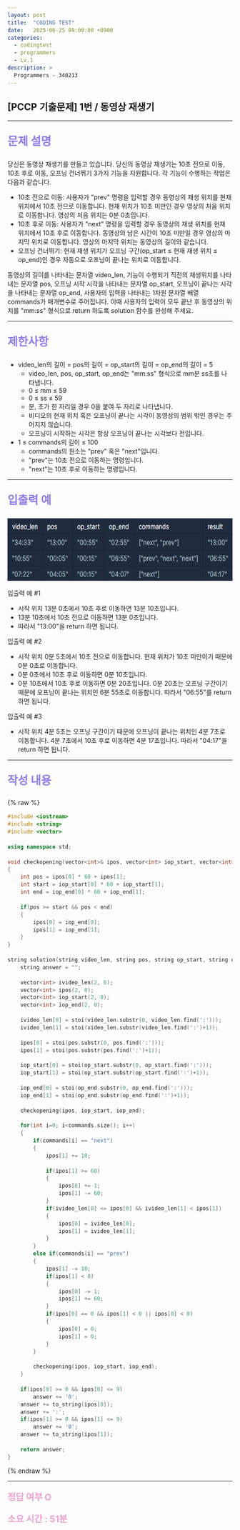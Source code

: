 ```yaml
---
layout: post
title:  "CODING TEST"
date:   2025-06-25 09:00:00 +0900
categories:
  - codingtest
  - programmers
  - Lv.1
description: >
  Programmers - 340213
---
```

## [PCCP 기출문제] 1번 / 동영상 재생기

---

<p style = "color:#8f7cee; font-size:25px; font-weight:bold">
문제 설명
</p>

당신은 동영상 재생기를 만들고 있습니다. 당신의 동영상 재생기는 10초 전으로 이동, 10초 후로 이동, 오프닝 건너뛰기 3가지 기능을 지원합니다. 각 기능이 수행하는 작업은 다음과 같습니다.

- 10초 전으로 이동: 사용자가 "prev" 명령을 입력할 경우 동영상의 재생 위치를 현재 위치에서 10초 전으로 이동합니다. 현재 위치가 10초 미만인 경우 영상의 처음 위치로 이동합니다. 영상의 처음 위치는 0분 0초입니다.
- 10초 후로 이동: 사용자가 "next" 명령을 입력할 경우 동영상의 재생 위치를 현재 위치에서 10초 후로 이동합니다. 동영상의 남은 시간이 10초 미만일 경우 영상의 마지막 위치로 이동합니다. 영상의 마지막 위치는 동영상의 길이와 같습니다.
- 오프닝 건너뛰기: 현재 재생 위치가 오프닝 구간(op_start ≤ 현재 재생 위치 ≤ op_end)인 경우 자동으로 오프닝이 끝나는 위치로 이동합니다.

동영상의 길이를 나타내는 문자열 video_len, 기능이 수행되기 직전의 재생위치를 나타내는 문자열 pos, 오프닝 시작 시각을 나타내는 문자열 op_start, 오프닝이 끝나는 시각을 나타내는 문자열 op_end, 사용자의 입력을 나타내는 1차원 문자열 배열 commands가 매개변수로 주어집니다. 이때 사용자의 입력이 모두 끝난 후 동영상의 위치를 "mm:ss" 형식으로 return 하도록 solution 함수를 완성해 주세요.

---

<p style = "color:#8f7cee; font-size:25px; font-weight:bold">
제한사항
</p>

- video_len의 길이 = pos의 길이 = op_start의 길이 = op_end의 길이 = 5
    - video_len, pos, op_start, op_end는 "mm:ss" 형식으로 mm분 ss초를 나타냅니다.
    - 0 ≤ mm ≤ 59
    - 0 ≤ ss ≤ 59
    - 분, 초가 한 자리일 경우 0을 붙여 두 자리로 나타냅니다.
    - 비디오의 현재 위치 혹은 오프닝이 끝나는 시각이 동영상의 범위 밖인 경우는 주어지지 않습니다.
    - 오프닝이 시작하는 시각은 항상 오프닝이 끝나는 시각보다 전입니다.
- 1 ≤ commands의 길이 ≤ 100
    - commands의 원소는 "prev" 혹은 "next"입니다.
    - "prev"는 10초 전으로 이동하는 명령입니다.
    - "next"는 10초 후로 이동하는 명령입니다.

---

<p style = "color:#8f7cee; font-size:25px; font-weight:bold">
입출력 예 
</p>

<img src = "/assets/img/codingtest/340213.png" width = "600" height = "140">

입출력 예 #1
- 시작 위치 13분 0초에서 10초 후로 이동하면 13분 10초입니다.
- 13분 10초에서 10초 전으로 이동하면 13분 0초입니다.
- 따라서 "13:00"을 return 하면 됩니다.

입출력 예 #2
- 시작 위치 0분 5초에서 10초 전으로 이동합니다. 현재 위치가 10초 미만이기 때문에 0분 0초로 이동합니다.
- 0분 0초에서 10초 후로 이동하면 0분 10초입니다.
- 0분 10초에서 10초 후로 이동하면 0분 20초입니다. 0분 20초는 오프닝 구간이기 때문에 오프닝이 끝나는 위치인 6분 55초로 이동합니다. 따라서 "06:55"를 return 하면 됩니다.

입출력 예 #3
- 시작 위치 4분 5초는 오프닝 구간이기 때문에 오프닝이 끝나는 위치인 4분 7초로 이동합니다. 4분 7초에서 10초 후로 이동하면 4분 17초입니다. 따라서 "04:17"을 return 하면 됩니다.
---

<p style = "color:#8f7cee; font-size:25px; font-weight:bold">
작성 내용
</p>

{% raw %}
```cpp
#include <iostream>
#include <string>
#include <vector>

using namespace std;

void checkopening(vector<int>& ipos, vector<int> iop_start, vector<int> iop_end)
{
    int pos = ipos[0] * 60 + ipos[1];
    int start = iop_start[0] * 60 + iop_start[1];
    int end = iop_end[0] * 60 + iop_end[1];
    
    if(pos >= start && pos < end)
    {
        ipos[0] = iop_end[0];
        ipos[1] = iop_end[1];
    }
}

string solution(string video_len, string pos, string op_start, string op_end, vector<string> commands) {
    string answer = "";
    
    vector<int> ivideo_len(2, 0);
    vector<int> ipos(2, 0);
    vector<int> iop_start(2, 0);
    vector<int> iop_end(2, 0);
    
    ivideo_len[0] = stoi(video_len.substr(0, video_len.find(':')));
    ivideo_len[1] = stoi(video_len.substr(video_len.find(':')+1));
    
    ipos[0] = stoi(pos.substr(0, pos.find(':')));
    ipos[1] = stoi(pos.substr(pos.find(':')+1));
    
    iop_start[0] = stoi(op_start.substr(0, op_start.find(':')));
    iop_start[1] = stoi(op_start.substr(op_start.find(':')+1));
    
    iop_end[0] = stoi(op_end.substr(0, op_end.find(':')));
    iop_end[1] = stoi(op_end.substr(op_end.find(':')+1));
    
    checkopening(ipos, iop_start, iop_end);
    
    for(int i=0; i<commands.size(); i++)
    {
        if(commands[i] == "next")
        {
            ipos[1] += 10;
            
            if(ipos[1] >= 60)
            {
                ipos[0] += 1;
                ipos[1] -= 60;
            }
            if(ivideo_len[0] <= ipos[0] && ivideo_len[1] < ipos[1])
            {
                ipos[0] = ivideo_len[0];
                ipos[1] = ivideo_len[1];
            }
        }
        else if(commands[i] == "prev")
        {
            ipos[1] -= 10;
            if(ipos[1] < 0)
            {
                ipos[0] -= 1;
                ipos[1] += 60;
            }
            if(ipos[0] == 0 && ipos[1] < 0 || ipos[0] < 0)
            {
                ipos[0] = 0;
                ipos[1] = 0;
            }
        }
    
        checkopening(ipos, iop_start, iop_end);
    }
    
    if(ipos[0] >= 0 && ipos[0] <= 9)
        answer += '0';
    answer += to_string(ipos[0]);
    answer += ':';
    if(ipos[1] >= 0 && ipos[1] <= 9)
        answer += '0';
    answer += to_string(ipos[1]);
    
    return answer;
}
```
{% endraw %}

---

<p style = "color:#ed9ece; font-size:20px; font-weight:bold">
정답 여부 O
</p>

<p style = "color:#ed9ece; font-size:20px; font-weight:bold">
소요 시간 : 51분
</p>
